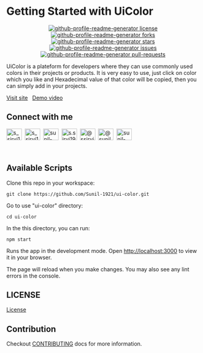 # Getting Started with UiColor

<p align="center">
<a href="https://github.com/Sunil-1921/github-profile-readme-generator/blob/master/LICENSE" target="blank">
<img src="https://img.shields.io/github/license/Sunil-1921/github-profile-readme-generator?style=flat-square" alt="github-profile-readme-generator license" />
</a>
<a href="https://github.com/Sunil-1921/github-profile-readme-generator/fork" target="blank">
<img src="https://img.shields.io/github/forks/Sunil-1921/github-profile-readme-generator?style=flat-square" alt="github-profile-readme-generator forks"/>
</a>
<a href="https://github.com/Sunil-1921/github-profile-readme-generator/stargazers" target="blank">
<img src="https://img.shields.io/github/stars/Sunil-1921/github-profile-readme-generator?style=flat-square" alt="github-profile-readme-generator stars"/>
</a>
<a href="https://github.com/Sunil-1921/github-profile-readme-generator/issues" target="blank">
<img src="https://img.shields.io/github/issues/Sunil-1921/github-profile-readme-generator?style=flat-square" alt="github-profile-readme-generator issues"/>
</a>
<a href="https://github.com/Sunil-1921/github-profile-readme-generator/pulls" target="blank">
<img src="https://img.shields.io/github/issues-pr/Sunil-1921/github-profile-readme-generator?style=flat-square" alt="github-profile-readme-generator pull-requests"/>
</a>
</p>

UiColor is a plateform for developers where they can use commonly used colors in their projects or products. It is very easy to use, just click on color which you like and Hexadecimal value of that color will be copied, then you can simply add in your projects.

<p align="left">
<a href="https://sunil-1921.github.io/ui-color/">Visit site</a>&nbsp;&nbsp;
<a href="https://github.com/Sunil-1921">Demo video</a>
</p>

## Connect with me

<p align="left">
<a href="https://twitter.com/s_sirvi1921" target="blank"><img align="center" src="https://raw.githubusercontent.com/Sunil-1921/github-profile-readme-generator/master/src/images/icons/Social/twitter.svg" alt="s_sirvi1921" height="30" width="40" /></a>&nbsp; <a href="https://github.com/Sunil-1921" target="blank"><img align="center" src="https://raw.githubusercontent.com/Sunil-1921/github-profile-readme-generator/master/src/images/icons/Social/github.svg" alt="s_sirvi1921" height="30" width="40" /></a>&nbsp; <a href="https://linkedin.com/in/sunil-sirvi" target="blank"><img align="center" src="https://raw.githubusercontent.com/Sunil-1921/github-profile-readme-generator/master/src/images/icons/Social/linked-in-alt.svg" alt="sunil-sirvi" height="30" width="40" /></a>&nbsp; <a href="https://instagram.com/s.sirvi1921" target="blank"><img align="center" src="https://raw.githubusercontent.com/Sunil-1921/github-profile-readme-generator/master/src/images/icons/Social/instagram.svg" alt="s.sirvi1921" height="30" width="40" /></a>&nbsp; <a href="https://hashnode.com/@ssirvi1921" target="blank"><img align="center" src="https://raw.githubusercontent.com/Sunil-1921/github-profile-readme-generator/master/src/images/icons/Social/hashnode.svg" alt="@ssirvi1921" height="30" width="40" /></a>&nbsp; <a href="https://medium.com/@sunil-sirvi1921" target="blank"><img align="center" src="https://raw.githubusercontent.com/Sunil-1921/github-profile-readme-generator/master/src/images/icons/Social/medium.svg" alt="@sunil-sirvi1921" height="30" width="40" /></a>&nbsp; <a href="https://codeforces.com/profile/sunil-1921" target="blank"><img align="center" src="https://raw.githubusercontent.com/Sunil-1921/github-profile-readme-generator/master/src/images/icons/Social/codeforces.svg" alt="sunil-1921" height="30" width="40" /></a>
</p>

<br>

## Available Scripts

Clone this repo in your workspace:

`git clone https://github.com/Sunil-1921/ui-color.git`

Go to use "ui-color" directory:

`cd ui-color`

In the this directory, you can run:

`npm start`

Runs the app in the development mode.
Open [http://localhost:3000](http://localhost:3000) to view it in your browser.

The page will reload when you make changes.
You may also see any lint errors in the console.

## LICENSE
[License](LICENSE.md)

## Contribution
Checkout [CONTRIBUTING](CONTRIBUTING.md) docs for more information.
